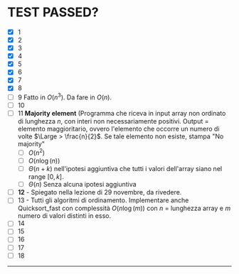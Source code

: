 # TEST PASSED? 
- [x] 1
- [x] 2
- [x] 3
- [x] 4
- [x] 5
- [x] 6
- [x] 7
- [x] 8 
- [ ] 9 Fatto in $O(n^{3})$. Da fare in $O(n)$. 
- [ ] 10 
- [ ] 11 **Majority element** (Programma che riceva in input array non ordinato di lunghezza $n$, con interi non necessariamente positivi. Output = elemento maggioritario, ovvero l'elemento che occorre un numero di volte $\Large > \frac{n}{2}$. Se tale elemento non esiste, stampa "No majority"
	- [ ] $O(n^{2})$
	- [ ] $O(n\log(n))$
	- [ ] $\Theta(n+k)$ nell'ipotesi aggiuntiva che tutti i valori dell'array siano nel range $[0,k]$. 
	- [ ] $\Theta(n)$ Senza alcuna ipotesi aggiuntiva
- [ ] **12** - Spiegato nella lezione di 29 novembre, da rivedere. 
- [ ] 13 - Tutti gli algoritmi di ordinamento. Implementare anche Quicksort_fast con complessità $O(n \log (m))$ con $n$ = lunghezza array e $m$ numero di valori distinti in esso.  
- [ ] 14
- [ ] 15
- [ ] 16
- [ ] 17
- [ ] 18
---
